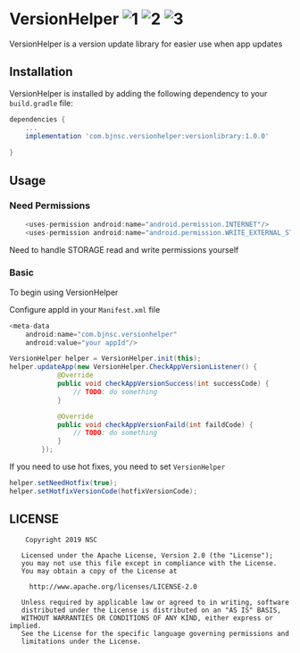 # VersionHelper ![1] ![2] ![3]

VersionHelper is a version update library for easier use when app updates

## Installation

VersionHelper is installed by adding the following dependency to your `build.gradle` file:

```groovy
dependencies {
    ...
    implementation 'com.bjnsc.versionhelper:versionlibrary:1.0.0'
    
}
```

## Usage

### Need Permissions
```groovy
    <uses-permission android:name="android.permission.INTERNET"/>
    <uses-permission android:name="android.permission.WRITE_EXTERNAL_STORAGE"/>
```
Need to handle STORAGE read and write permissions yourself

### Basic

To begin using VersionHelper

Configure appId in your `Manifest.xml` file
```groovy
<meta-data
    android:name="com.bjnsc.versionhelper"
    android:value="your appId"/>
```

```java
VersionHelper helper = VersionHelper.init(this);
helper.updateApp(new VersionHelper.CheckAppVersionListener() {
            @Override
            public void checkAppVersionSuccess(int successCode) {
                // TODO: do something
            }

            @Override
            public void checkAppVersionFaild(int faildCode) {
                // TODO: do something
            }
        });
```

If you need to use hot fixes, you need to set `VersionHelper`

```java
helper.setNeedHotfix(true);
helper.setHotfixVersionCode(hotfixVersionCode);
```

## LICENSE

```
	Copyright 2019 NSC

   Licensed under the Apache License, Version 2.0 (the "License");
   you may not use this file except in compliance with the License.
   You may obtain a copy of the License at

     http://www.apache.org/licenses/LICENSE-2.0

   Unless required by applicable law or agreed to in writing, software
   distributed under the License is distributed on an "AS IS" BASIS,
   WITHOUT WARRANTIES OR CONDITIONS OF ANY KIND, either express or implied.
   See the License for the specific language governing permissions and
   limitations under the License.

```

[1]: https://img.shields.io/badge/build-passing-green.svg
[2]: https://img.shields.io/badge/VersionHelper-1.0.0-yellowgreen.svg
[3]: https://img.shields.io/badge/API-19%2B-orange.svg

